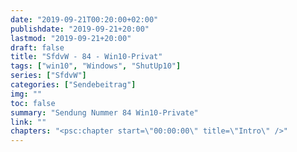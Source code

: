 ```yaml
---
date: "2019-09-21T00:20:00+02:00"
publishdate: "2019-09-21+20:00"
lastmod: "2019-09-21+20:00"
draft: false
title: "SfdvW - 84 - Win10-Privat"
tags: ["win10", "Windows", "ShutUp10"]
series: ["SfdvW"]
categories: ["Sendebeitrag"]
img: ""
toc: false
summary: "Sendung Nummer 84 Win10-Private"
link: ""
chapters: "<psc:chapter start=\"00:00:00\" title=\"Intro\" />"
---
```


<div align="center" id="example"></div>
<script src="https://cdn.podlove.org/web-player/embed.js"></script>

<script>
  podlovePlayer('#example', '/blog/sfdvw84.json');
</script>
